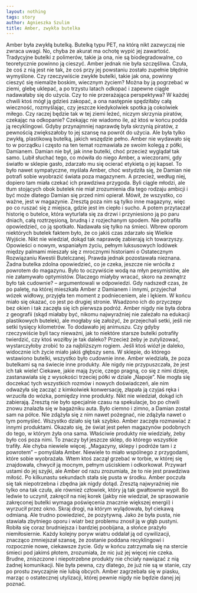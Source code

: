 ```yaml
---
layout: nothing
tags: story
author: Agnieszka Szulim
title: Amber, zwykła butelka
---
```

Amber była zwykłą butelką. Butelką typu PET, na którą nikt zazwyczaj nie zwraca uwagi. No, chyba że akurat ma ochotę wypić jej zawartość. Tradycyjne butelki z polimerów, takie ja ona, nie są biodegradowalne, co teoretycznie powinno ją cieszyć. Amber jednak nie była szczęśliwa. Czuła, że coś z nią jest nie tak, że coś przy jej powstaniu zostało zupełnie błędnie wymyślone. Czy rzeczywiście zwykłe butelki, takie jak ona, powinny cieszyć się niemalże boskim, wiecznym życiem? Można by ją pogrzebać w ziemi, glebę uklepać, a po trzystu latach odkopać i zapewne ciągle nadawałaby się do użycia. Czy to nie przerażająca perspektywa? W każdej chwili ktoś mógł ją gdzieś zakopać, a ona następnie spędziłaby całą wieczność, rozmyślając, czy jeszcze kiedykolwiek spotka ją cokolwiek miłego. Czy raczej będzie tak w tej ziemi leżeć, niczym skrzynia piratów, czekając na odkopanie? Czekając nie wiadomo ile, aż ktoś w końcu podda ją recyklingowi. Gdyby przynajmniej naprawdę była skrzynią piratów, z pewnością zwiększałoby to jej szansę na powrót do użycia. Ale była tylko zwykłą, plastikową butelką, jakich wszędzie pełno.
Amber nie wydawało się to w porządku i często na ten temat rozmawiała ze swoim kolegą z półki, Damianem. Damian nie był, jak inne butelki, choć przecież wyglądał tak samo. Lubił słuchać tego, co mówiła do niego Amber, a wieczorami, gdy światło w sklepie gasło, zdarzało mu się ocierać etykietą o jej kapsel. To było nawet sympatyczne, myślała Amber, choć wstydziła się, że Damian nie potrafi sobie wyobrazić świata poza magazynem. A przecież, według niej, dopiero tam miała czekać ich prawdziwa przygoda. Byli ciągle młodzi, ale tłum stojących obok butelek nie miał zrozumienia dla tego rodzaju ambicji i być może dlatego Damian się przed nimi opierał. Mówił, że wszystko, co ważne, jest w magazynie. Zresztą poza nim są tylko inne magazyny, więc po co ruszać się z miejsca, gdzie jest im ciepło i sucho. A potem przytaczał historię o butelce, która wyturlała się za drzwi i przyniesiono ją po paru dniach, całą roztrzęsioną, brudną i z rozjechanym spodem. Nie potrafiła opowiedzieć, co ją spotkało. Nadawała się tylko na śmieci.
Wbrew oporom niektórych butelek faktem było, że co jakiś czas zdarzało się Wielkie Wyjście. Nikt nie wiedział, dokąd tak naprawdę zabierają ich towarzyszy. Opowieści o nowym, wspaniałym życiu, pełnym luksusowych lodówek między palmami mieszały się z mrocznymi historiami o Ostatecznym Rozwiązaniu Kwestii Butelczanej. Prawda jednak pozostawała nieznana. Żadna butelka zdolna opowiedzieć, co je czeka, jeszcze nie wróciła z powrotem do magazynu. Było to oczywiście wodą na młyn pesymistów, ale nie załamywało optymistów. Dlaczego miałyby wracać, skoro na zewnątrz było tak cudownie? – argumentowali w odpowiedzi.
Gdy nadszedł czas, że po paletę, na której mieszkała Amber z Damianem i innymi, przyjechał wózek widłowy, przyjęła ten moment z podnieceniem, ale i lękiem. W końcu miało się okazać, co jest po drugiej stronie. Wsadzono ich do przyczepy bez okien i tak zaczęła się ich pierwsza podróż. Amber nigdy nie była dobra z geografii (skąd miałaby być, nikomu najwyraźniej nie zależało na edukacji plastikowych butelek), ale mogłaby się założyć, że przejechali setki, jeśli nie setki tysięcy kilometrów. To dodawało jej animuszu. Czy gdyby rzeczywiście byli tacy nieważni, jak to niektóre starsze butelki potrafiły twierdzić, czy ktoś woziłby je tak daleko? Przecież żeby je zutylizować, wystarczyłoby zrobić to za najbliższym rogiem. Jeśli ktoś wiózł je daleko, widocznie ich życie miało jakiś głębszy sens.
W sklepie, do którego wstawiono butelki, wszystko było cudownie inne. Amber wiedziała, że poza butelkami są na świecie inne produkty. Ale nigdy nie przypuszczała, że jest ich tak wiele! Ciekawe, jakie mają życie, czego pragną, co się z nimi dzieje, zastanawiała się z wysokości trzeciej półki w dziale „Napoje”. Nie mogła się doczekać tych wszystkich rozmów i nowych doświadczeń, ale nim odważyła się zacząć z kimkolwiek konwersację, złapała ją czyjaś ręka i wrzuciła do wózka, pomiędzy inne produkty. Nikt nie wiedział, dokąd ich zabierają. Zresztą nie było specjalnie czasu na spekulacje, bo po chwili znowu znalazła się w bagażniku auta. Było ciemno i zimno, a Damian został sam na półce. Nie zdążyła się z nim nawet pożegnać, nie zdążyła nawet o tym pomyśleć. Wszystko działo się tak szybko. Amber zaczęła rozmawiać z innymi produktami. Okazało się, że świat jest pełen magazynów podobnych do tego, w którym żyła ona sama. Właściwie produkty nie wiedziały, żeby było coś poza nimi. To znaczy był jeszcze sklep, do którego wszystkie trafiły. Ale chyba niewiele więcej. „Magazyny, sklepy i podróże tam i z powrotem” – pomyślała Amber. Niewiele to miało wspólnego z przygodami, które sobie wyobrażała.
Wtem ktoś zaczął grzebać w torbie, w której się znajdowała, chwycił ją mocnym, pełnym uściskiem i odkorkował. Przywarł ustami do jej szyjki, ale Amber od razu zrozumiała, że to nie jest prawdziwa miłość. Po kilkunastu sekundach stała się pusta w środku. Amber poczuła się tak niepotrzebna i zbędna jak nigdy dotąd.
Zresztą najwyraźniej nie tylko ona tak czuła, ale również człowiek, który ją tak gwałtownie wypił. Bo ledwie to uczynił, zakręcił na niej korek (jakby nie wiedział, że sprasowanie zakręconej butelki wymaga poświęcenia znacznie większej energii) i wyrzucił przez okno. Skraj drogi, na którym wylądowała, był ciekawą odmianą. Ale trudno powiedzieć, że pozytywną. Jako że była pusta, nie stawiała zbytniego oporu i wiatr bez problemu znosił ją w głąb pustyni. Robiła się coraz brudniejsza i bardziej poobijana, a słońce prażyło niemiłosiernie. Każdy kolejny poryw wiatru oddalał ją od cywilizacji, znacząco zmniejszał szansę, że zostanie poddana recyklingowi i rozpocznie nowe, ciekawsze życie. Gdy w końcu zatrzymała się na stercie śmieci pod jakimś płotem, zrozumiała, że nic już jej więcej nie czeka. Brudne, zniszczone i niepotrzebne produkty nie chciały nawiązać z nią żadnej komunikacji. Nie była pewna, czy dlatego, że już nie są w stanie, czy po prostu zwyczajnie nie lubią obcych. Amber zagrzebała się w piasku, marząc o ostatecznej utylizacji, której pewnie nigdy nie będzie danej jej poznać.
